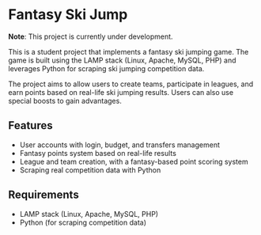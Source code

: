 # Fantasy Ski Jump
**Note**: This project is currently under development.

This is a student project that implements a fantasy ski jumping game. The game is built using the LAMP stack (Linux, Apache, MySQL, PHP) and leverages Python for scraping ski jumping competition data.

The project aims to allow users to create teams, participate in leagues, and earn points based on real-life ski jumping results. Users can also use special boosts to gain advantages.

## Features
- User accounts with login, budget, and transfers management
- Fantasy points system based on real-life results
- League and team creation, with a fantasy-based point scoring system
- Scraping real competition data with Python

## Requirements
- LAMP stack (Linux, Apache, MySQL, PHP)
- Python (for scraping competition data)

